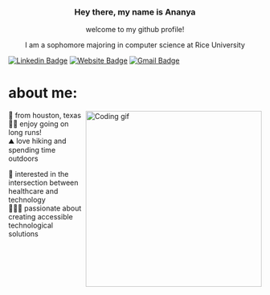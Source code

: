 <h3 align="center">
Hey there, my name is Ananya
</h3>

<p align="center"> 
    welcome to my github profile!
</p>

<p align="center"> 
    I am a sophomore majoring in computer science at Rice University
</p>

[![Linkedin Badge](https://img.shields.io/badge/-ananyarao-blue?style=flat&logo=Linkedin&logoColor=white&link=https://www.linkedin.com/in/jlim/)](https://www.linkedin.com/in/ananya-rao-281821246/)
[![Website Badge](https://img.shields.io/badge/-ananyarao10.github.io-47CCCC?style=flat&logo=Google-Chrome&logoColor=white&link=https://jessicalim.me)](https://ananyarao10.github.io/)
[![Gmail Badge](https://img.shields.io/badge/-ananya.rao-c14438?style=flat&logo=Gmail&logoColor=white&link=mailto:jessicalim813@gmail.com)](mailto:ananya.rao@gmail.com)

 # about me:
 
<p>
 <img align="right" width="350" src="/assets/programmer.gif" alt="Coding gif" />
  
 :cowboy_hat_face: from houston, texas <br/>
 :running_woman: enjoy going on long runs! <br/>
 :mountain: love hiking and spending time outdoors <br/>

 
 :hospital: interested in the intersection between healthcare and technology <br/>
 :people_holding_hands: passionate about creating accessible technological solutions <br/>

</p>
